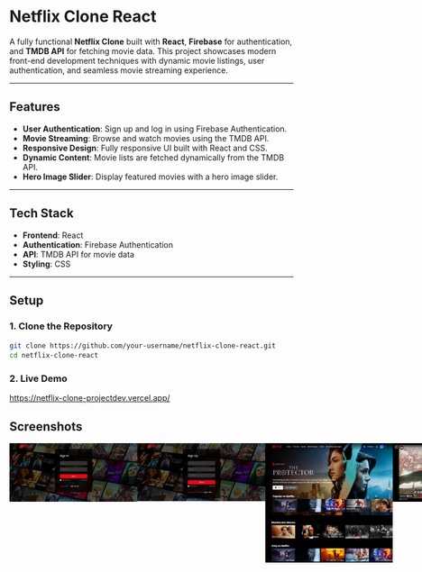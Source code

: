 # Netflix Clone React

A fully functional **Netflix Clone** built with **React**, **Firebase** for authentication, and **TMDB API** for fetching movie data. This project showcases modern front-end development techniques with dynamic movie listings, user authentication, and seamless movie streaming experience.

---

## Features

- **User Authentication**: Sign up and log in using Firebase Authentication.
- **Movie Streaming**: Browse and watch movies using the TMDB API.
- **Responsive Design**: Fully responsive UI built with React and CSS.
- **Dynamic Content**: Movie lists are fetched dynamically from the TMDB API.
- **Hero Image Slider**: Display featured movies with a hero image slider.

---

## Tech Stack

- **Frontend**: React
- **Authentication**: Firebase Authentication
- **API**: TMDB API for movie data
- **Styling**: CSS

---

## Setup

### 1. Clone the Repository

```bash
git clone https://github.com/your-username/netflix-clone-react.git
cd netflix-clone-react
 ```

### 2. Live Demo

https://netflix-clone-projectdev.vercel.app/


## Screenshots
<div style="display: flex; justify-content: space-between;  align-items: flex-start;">
  <img src="https://github.com/Yasintha8/netflix-clone-react/blob/main/src/assets/login%20ss.png" width="45%" />
  <img src="https://github.com/Yasintha8/netflix-clone-react/blob/main/src/assets/signup%20ss.png" width="45%" />
  <img src="https://github.com/Yasintha8/netflix-clone-react/blob/main/src/assets/home%20ss.png" width="45%" />
  <img src="https://github.com/Yasintha8/netflix-clone-react/blob/main/src/assets/video%20ss.png" width="45%" />
</div>


